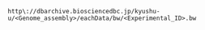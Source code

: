   `http\://dbarchive.biosciencedbc.jp/kyushu-u/<Genome_assembly>/eachData/bw/<Experimental_ID>.bw`  
